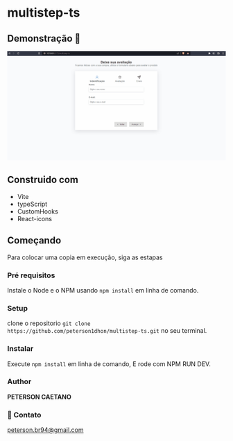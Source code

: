 # multistep-ts

## Demonstração 🚀

![screenshot](./multistep-ts/public/assets/multistep-ts.gif)

 
## Construido com 

- Vite 
- typeScript
- CustomHooks
- React-icons

## Começando

Para colocar uma copia em execução, siga as estapas

### Pré requisitos

Instale o Node e o NPM usando `npm install` em linha de comando.

### Setup
clone o repositorio `git clone https://github.com/peterson1dhon/multistep-ts.git` no seu terminal.

### Instalar
Execute `npm install` em linha de comando, E rode com NPM RUN DEV.

### Author 

**PETERSON CAETANO**

### 💛 Contato

peterson.br94@gmail.com
